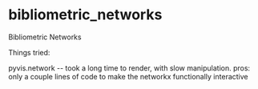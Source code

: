 # bibliometric_networks
Bibliometric Networks

Things tried:

pyvis.network -- took a long time to render, with slow manipulation. pros: only a couple lines of code to make the networkx functionally interactive
